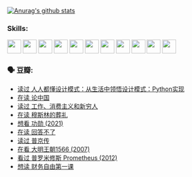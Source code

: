 
[![Anurag's github stats](https://github-readme-stats.vercel.app/api?username=w940853815)](https://github.com/anuraghazra/github-readme-stats)

### Skills:

<code><img height="32" src="https://cdn.jsdelivr.net/npm/simple-icons@v5/icons/python.svg"></code>
<code><img height="32" src="https://cdn.jsdelivr.net/npm/simple-icons@v5/icons/javascript.svg"></code>
<code><img height="32" src="https://cdn.jsdelivr.net/npm/simple-icons@v5/icons/django.svg"></code>
<code><img height="32" src="https://cdn.jsdelivr.net/npm/simple-icons@v5/icons/flask.svg"></code>
<code><img height="32" src="https://cdn.jsdelivr.net/npm/simple-icons@v5/icons/vuetify.svg"></code>
<code><img height="32" src="https://cdn.jsdelivr.net/npm/simple-icons@v5/icons/git.svg"></code>
<code><img height="32" src="https://cdn.jsdelivr.net/npm/simple-icons@v5/icons/docker.svg"></code>
<code><img height="32" src="https://cdn.jsdelivr.net/npm/simple-icons@v5/icons/postgresql.svg"></code>
<code><img height="32" src="https://cdn.jsdelivr.net/npm/simple-icons@v5/icons/elasticsearch.svg"></code>
<code><img height="32" src="https://cdn.jsdelivr.net/npm/simple-icons@v5/icons/macos.svg"></code>
<code><img height="32" src="https://cdn.jsdelivr.net/npm/simple-icons@v5/icons/linux.svg"></code>

### 🗣 豆瓣:

<!-- DOUBAN-ACTIVITIES:START -->
- [读过 人人都懂设计模式：从生活中领悟设计模式：Python实现](https://www.douban.com/people/136069238/status/3806334005/?_i=48232359)
- [在读 论中国](https://www.douban.com/people/136069238/status/3805671678/?_i=48232359)
- [读过 工作、消费主义和新穷人](https://www.douban.com/people/136069238/status/3803834644/?_i=48232359)
- [在读 穆斯林的葬礼](https://www.douban.com/people/136069238/status/3802824932/?_i=48232359)
- [想看 功勋‎ (2021)](https://www.douban.com/people/136069238/status/3802127044/?_i=48232359)
- [在读 回答不了](https://www.douban.com/people/136069238/status/3802078489/?_i=48232359)
- [读过 普京传](https://www.douban.com/people/136069238/status/3802076688/?_i=48232359)
- [在看 大明王朝1566‎ (2007)](https://www.douban.com/people/136069238/status/3800275133/?_i=48232359)
- [看过 普罗米修斯 Prometheus‎ (2012)](https://www.douban.com/people/136069238/status/3795487470/?_i=48232359)
- [想读 财务自由第一课](https://www.douban.com/people/136069238/status/3794955007/?_i=48232359)
<!-- DOUBAN-ACTIVITIES:END -->
<!--
**w940853815/w940853815** is a ✨ _special_ ✨ repository because its `README.md` (this file) appears on your GitHub profile.

Here are some ideas to get you started:

- 🔭 I’m currently working on ...
- 🌱 I’m currently learning ...
- 👯 I’m looking to collaborate on ...
- 🤔 I’m looking for help with ...
- 💬 Ask me about ...
- 📫 How to reach me: ...
- 😄 Pronouns: ...
- ⚡ Fun fact: ...
-->
